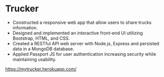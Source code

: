 # **Trucker**

*	Constructed a responsive web app that allow users to share trucks information.
*	Designed and implemented an interactive front-end UI utilizing Bootstrap, HTML, and CSS.
*	Created a RESTful API web server with Node.js, Express and persisted data in a MongoDB database.
*	Applied Passport JS for user authentication increasing security while maintaining usability.

https://mytrucker.herokuapp.com/


